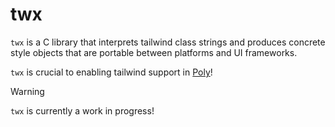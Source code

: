 # twx

`twx` is a C library that interprets tailwind class strings and produces concrete style objects that are portable between platforms and UI frameworks.

`twx` is crucial to enabling tailwind support in [Poly](https://polygui.org)!

> [!WARNING]
> `twx` is currently a work in progress!

